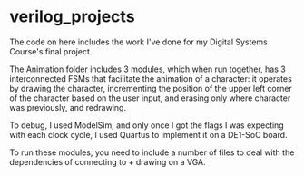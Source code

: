 # verilog_projects

The code on here includes the work I've done for my Digital Systems Course's final project. 

The Animation folder includes 3 modules, which when run together, has 3 interconnected FSMs that facilitate the animation of a character: it operates by drawing the character, incrementing the position of the upper left corner of the character based on the user input, and erasing only where character was previously, and redrawing. 

To debug, I used ModelSim, and only once I got the flags I was expecting with each clock cycle, I used Quartus to implement it on a DE1-SoC board.

To run these modules, you need to include a number of files to deal with the dependencies of connecting to + drawing on a VGA.
